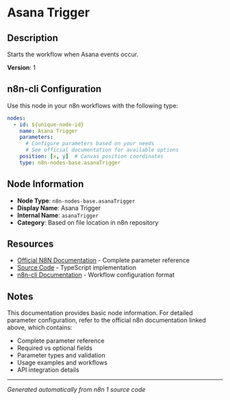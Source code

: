 # Asana Trigger

## Description

Starts the workflow when Asana events occur.

**Version**: 1

## n8n-cli Configuration

Use this node in your n8n workflows with the following type:

```yaml
nodes:
  - id: ${unique-node-id}
    name: Asana Trigger
    parameters:
      # Configure parameters based on your needs
      # See official documentation for available options
    position: [x, y]  # Canvas position coordinates
    type: n8n-nodes-base.asanaTrigger
```

## Node Information

- **Node Type**: `n8n-nodes-base.asanaTrigger`
- **Display Name**: Asana Trigger
- **Internal Name**: `asanaTrigger`
- **Category**: Based on file location in n8n repository

## Resources

- [Official N8N Documentation](https://docs.n8n.io/integrations/builtin/app-nodes/n8n-nodes-base.asanatrigger/) - Complete parameter reference
- [Source Code](https://github.com/n8n-io/n8n/blob/master/packages/nodes-base/nodes/Asana/AsanaTrigger.node.ts) - TypeScript implementation
- [n8n-cli Documentation](https://github.com/edenreich/n8n-cli) - Workflow configuration format

## Notes

This documentation provides basic node information. For detailed parameter configuration, 
refer to the official n8n documentation linked above, which contains:

- Complete parameter reference
- Required vs optional fields
- Parameter types and validation
- Usage examples and workflows
- API integration details

---
*Generated automatically from n8n 1 source code*
